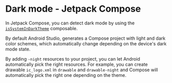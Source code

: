 # Dark mode - Jetpack Compose

In Jetpack Compose, you can detect dark mode by using the [`isSystemInDarkTheme`](https://developer.android.com/reference/kotlin/androidx/compose/foundation/package-summary#isSystemInDarkTheme()) composable.

By default Android Studio, generates a Compose project with light and dark color schemes, which automatically change depending on the device's dark mode state.

By adding `-night` resources to your project, you can let Android automatically pick the right resources. For example, you can create drawable `ic_logo.xml` in `drawable` and `drawable-night` and Compose will automatically pick the right one depending on the theme.
